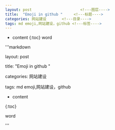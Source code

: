 ```yaml
---
layout: post                      <!---图层---->
title:  "Emoji in github "     <!---标题---->
categories: 网站建设       <!---目录---->
tags: md emoji,网站建设，github <!---标签---->
---
```


* content                                  <!---目录需要#，##。。。规划目录---->
{:toc} 
word                                            <!---摘要内容 ---->





<!---5个空格 接正文 ---->



'''markdown

layout: post                      <!---图层---->

title:  "Emoji in github "     <!---标题---->

categories: 网站建设       <!---目录---->

tags: md emoji,网站建设，github <!---标签---->

* content                                  <!---目录需要#，##。。。规划目录---->

{:toc} 

word                                            <!---摘要内容 ---->

<!---5个空格 接正文 ---->

'''
